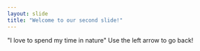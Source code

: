 ```yaml
---
layout: slide
title: "Welcome to our second slide!"
---
```

"I love to spend my time in nature"
Use the left arrow to go back!
